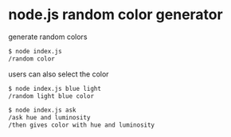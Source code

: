 # node.js random color generator

generate random colors

```bash
$ node index.js
/random color
```

users can also select the color

```bash
$ node index.js blue light
/random light blue color
```

```bash
$ node index.js ask
/ask hue and luminosity
/then gives color with hue and luminosity
```
